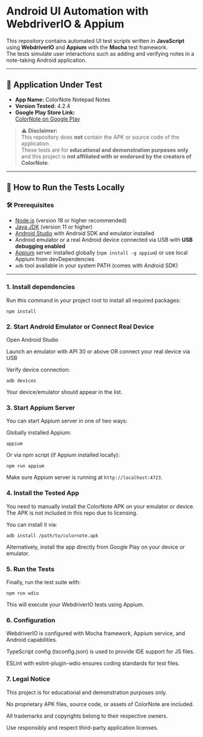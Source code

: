 # Android UI Automation with WebdriverIO & Appium

This repository contains automated UI test scripts written in **JavaScript** using **WebdriverIO** and **Appium** with the **Mocha** test framework.  
The tests simulate user interactions such as adding and verifying notes in a note-taking Android application.

---

## 📱 Application Under Test

- **App Name:** ColorNote Notepad Notes  
- **Version Tested:** 4.2.4  
- **Google Play Store Link:**  
  [ColorNote on Google Play](https://play.google.com/store/apps/details?id=com.socialnmobile.dictapps.notepad.color.note)

> ⚠️ **Disclaimer:**  
> This repository does **not** contain the APK or source code of the application.  
> These tests are for **educational and demonstration purposes only** and this project is **not affiliated with or endorsed by the creators of ColorNote**.

---

## 🚀 How to Run the Tests Locally

### 🛠 Prerequisites

- [Node.js](https://nodejs.org/) (version 18 or higher recommended)  
- [Java JDK](https://adoptopenjdk.net/) (version 11 or higher)  
- [Android Studio](https://developer.android.com/studio) with Android SDK and emulator installed  
- Android emulator or a real Android device connected via USB with **USB debugging enabled**  
- [Appium](https://appium.io/) server installed globally (`npm install -g appium`) or use local Appium from devDependencies  
- `adb` tool available in your system PATH (comes with Android SDK)  

---

### 1. Install dependencies

Run this command in your project root to install all required packages:

`npm install`


### 2. Start Android Emulator or Connect Real Device
Open Android Studio

Launch an emulator with API 30 or above OR connect your real device via USB

Verify device connection:

`adb devices`

Your device/emulator should appear in the list.


### 3. Start Appium Server
You can start Appium server in one of two ways:

Globally installed Appium:

`appium`

Or via npm script (if Appium installed locally):

`npm run appium`

Make sure Appium server is running at `http://localhost:4723`.

### 4. Install the Tested App
You need to manually install the ColorNote APK on your emulator or device. The APK is not included in this repo due to licensing.

You can install it via:

`adb install /path/to/colornote.apk`

Alternatively, install the app directly from Google Play on your device or emulator.

### 5. Run the Tests
Finally, run the test suite with:

`npm run wdio`

This will execute your WebdriverIO tests using Appium.

### 6. Configuration
WebdriverIO is configured with Mocha framework, Appium service, and Android capabilities.

TypeScript config (tsconfig.json) is used to provide IDE support for JS files.

ESLint with eslint-plugin-wdio ensures coding standards for test files.

### 7. Legal Notice
This project is for educational and demonstration purposes only.

No proprietary APK files, source code, or assets of ColorNote are included.

All trademarks and copyrights belong to their respective owners.

Use responsibly and respect third-party application licenses.
